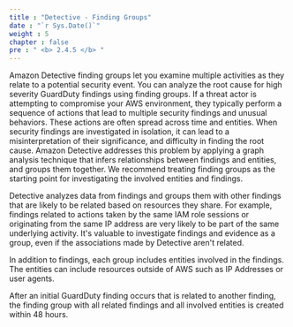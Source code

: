 ```yaml
---
title : "Detective - Finding Groups"
date : "`r Sys.Date()`"
weight : 5
chapter : false
pre : " <b> 2.4.5 </b> "
---
```

Amazon Detective finding groups let you examine multiple activities as they relate to a potential security event. You can analyze the root cause for high severity GuardDuty findings using finding groups. If a threat actor is attempting to compromise your AWS environment, they typically perform a sequence of actions that lead to multiple security findings and unusual behaviors. These actions are often spread across time and entities. When security findings are investigated in isolation, it can lead to a misinterpretation of their significance, and difficulty in finding the root cause. Amazon Detective addresses this problem by applying a graph analysis technique that infers relationships between findings and entities, and groups them together. We recommend treating finding groups as the starting point for investigating the involved entities and findings.

Detective analyzes data from findings and groups them with other findings that are likely to be related based on resources they share. For example, findings related to actions taken by the same IAM role sessions or originating from the same IP address are very likely to be part of the same underlying activity. It's valuable to investigate findings and evidence as a group, even if the associations made by Detective aren't related.

In addition to findings, each group includes entities involved in the findings. The entities can include resources outside of AWS such as IP Addresses or user agents.

After an initial GuardDuty finding occurs that is related to another finding, the finding group with all related findings and all involved entities is created within 48 hours.